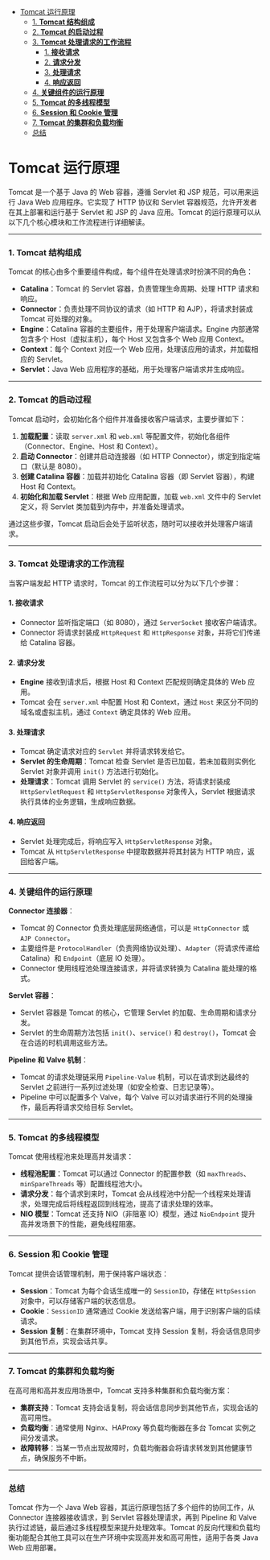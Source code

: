 
- [Tomcat 运行原理](#tomcat-运行原理)
    - [1. **Tomcat 结构组成**](#1-tomcat-结构组成)
    - [2. **Tomcat 的启动过程**](#2-tomcat-的启动过程)
    - [3. **Tomcat 处理请求的工作流程**](#3-tomcat-处理请求的工作流程)
      - [1. **接收请求**](#1-接收请求)
      - [2. **请求分发**](#2-请求分发)
      - [3. **处理请求**](#3-处理请求)
      - [4. **响应返回**](#4-响应返回)
    - [4. **关键组件的运行原理**](#4-关键组件的运行原理)
    - [5. **Tomcat 的多线程模型**](#5-tomcat-的多线程模型)
    - [6. **Session 和 Cookie 管理**](#6-session-和-cookie-管理)
    - [7. **Tomcat 的集群和负载均衡**](#7-tomcat-的集群和负载均衡)
    - [总结](#总结)


# Tomcat 运行原理


Tomcat 是一个基于 Java 的 Web 容器，遵循 Servlet 和 JSP 规范，可以用来运行 Java Web 应用程序。它实现了 HTTP 协议和 Servlet 容器规范，允许开发者在其上部署和运行基于 Servlet 和 JSP 的 Java 应用。Tomcat 的运行原理可以从以下几个核心模块和工作流程进行详细解读。

---

### 1. **Tomcat 结构组成**

Tomcat 的核心由多个重要组件构成，每个组件在处理请求时扮演不同的角色：

- **Catalina**：Tomcat 的 Servlet 容器，负责管理生命周期、处理 HTTP 请求和响应。
- **Connector**：负责处理不同协议的请求（如 HTTP 和 AJP），将请求封装成 Tomcat 可处理的对象。
- **Engine**：Catalina 容器的主要组件，用于处理客户端请求。Engine 内部通常包含多个 Host（虚拟主机），每个 Host 又包含多个 Web 应用 Context。
- **Context**：每个 Context 对应一个 Web 应用，处理该应用的请求，并加载相应的 Servlet。
- **Servlet**：Java Web 应用程序的基础，用于处理客户端请求并生成响应。

---

### 2. **Tomcat 的启动过程**

Tomcat 启动时，会初始化各个组件并准备接收客户端请求，主要步骤如下：

1. **加载配置**：读取 `server.xml` 和 `web.xml` 等配置文件，初始化各组件（Connector、Engine、Host 和 Context）。
2. **启动 Connector**：创建并启动连接器（如 HTTP Connector），绑定到指定端口（默认是 8080）。
3. **创建 Catalina 容器**：加载并初始化 Catalina 容器（即 Servlet 容器），构建 Host 和 Context。
4. **初始化和加载 Servlet**：根据 Web 应用配置，加载 `web.xml` 文件中的 Servlet 定义，将 Servlet 类加载到内存中，并准备处理请求。

通过这些步骤，Tomcat 启动后会处于监听状态，随时可以接收并处理客户端请求。

---

### 3. **Tomcat 处理请求的工作流程**

当客户端发起 HTTP 请求时，Tomcat 的工作流程可以分为以下几个步骤：

#### 1. **接收请求**
   - Connector 监听指定端口（如 8080），通过 `ServerSocket` 接收客户端请求。
   - Connector 将请求封装成 `HttpRequest` 和 `HttpResponse` 对象，并将它们传递给 Catalina 容器。

#### 2. **请求分发**
   - **Engine** 接收到请求后，根据 Host 和 Context 匹配规则确定具体的 Web 应用。
   - Tomcat 会在 `server.xml` 中配置 Host 和 Context，通过 `Host` 来区分不同的域名或虚拟主机，通过 `Context` 确定具体的 Web 应用。

#### 3. **处理请求**
   - Tomcat 确定请求对应的 `Servlet` 并将请求转发给它。
   - **Servlet 的生命周期**：Tomcat 检查 Servlet 是否已加载，若未加载则实例化 Servlet 对象并调用 `init()` 方法进行初始化。
   - **处理请求**：Tomcat 调用 Servlet 的 `service()` 方法，将请求封装成 `HttpServletRequest` 和 `HttpServletResponse` 对象传入，Servlet 根据请求执行具体的业务逻辑，生成响应数据。

#### 4. **响应返回**
   - Servlet 处理完成后，将响应写入 `HttpServletResponse` 对象。
   - Tomcat 从 `HttpServletResponse` 中提取数据并将其封装为 HTTP 响应，返回给客户端。

---

### 4. **关键组件的运行原理**

**Connector 连接器**：

- Tomcat 的 Connector 负责处理底层网络通信，可以是 `HttpConnector` 或 `AJP Connector`。
- 主要组件是 `ProtocolHandler`（负责网络协议处理）、`Adapter`（将请求传递给 Catalina）和 `Endpoint`（底层 IO 处理）。
- Connector 使用线程池处理连接请求，并将请求转换为 Catalina 能处理的格式。

**Servlet 容器**：

- Servlet 容器是 Tomcat 的核心，它管理 Servlet 的加载、生命周期和请求分发。
- Servlet 的生命周期方法包括 `init()`、`service()` 和 `destroy()`，Tomcat 会在合适的时机调用这些方法。

**Pipeline 和 Valve 机制**：

- Tomcat 的请求处理链采用 `Pipeline-Value` 机制，可以在请求到达最终的 Servlet 之前进行一系列过滤处理（如安全检查、日志记录等）。
- Pipeline 中可以配置多个 Valve，每个 Valve 可以对请求进行不同的处理操作，最后再将请求交给目标 Servlet。

---

### 5. **Tomcat 的多线程模型**

Tomcat 使用线程池来处理高并发请求：

- **线程池配置**：Tomcat 可以通过 Connector 的配置参数（如 `maxThreads`、`minSpareThreads` 等）配置线程池大小。
- **请求分发**：每个请求到来时，Tomcat 会从线程池中分配一个线程来处理请求，处理完成后将线程返回到线程池，提高了请求处理的效率。
- **NIO 模型**：Tomcat 还支持 NIO（非阻塞 IO）模型，通过 `NioEndpoint` 提升高并发场景下的性能，避免线程阻塞。

---

### 6. **Session 和 Cookie 管理**

Tomcat 提供会话管理机制，用于保持客户端状态：

- **Session**：Tomcat 为每个会话生成唯一的 `SessionID`，存储在 `HttpSession` 对象中，可以存储客户端的状态信息。
- **Cookie**：`SessionID` 通常通过 Cookie 发送给客户端，用于识别客户端的后续请求。
- **Session 复制**：在集群环境中，Tomcat 支持 Session 复制，将会话信息同步到其他节点，实现会话共享。

---

### 7. **Tomcat 的集群和负载均衡**

在高可用和高并发应用场景中，Tomcat 支持多种集群和负载均衡方案：

- **集群支持**：Tomcat 支持会话复制，将会话信息同步到其他节点，实现会话的高可用性。
- **负载均衡**：通常使用 Nginx、HAProxy 等负载均衡器在多台 Tomcat 实例之间分发请求。
- **故障转移**：当某一节点出现故障时，负载均衡器会将请求转发到其他健康节点，确保服务不中断。

---

### 总结

Tomcat 作为一个 Java Web 容器，其运行原理包括了多个组件的协同工作，从 Connector 连接器接收请求，到 Servlet 容器处理请求，再到 Pipeline 和 Valve 执行过滤链，最后通过多线程模型来提升处理效率。Tomcat 的反向代理和负载均衡功能配合其他工具可以在生产环境中实现高并发和高可用性，适用于各类 Java Web 应用部署。